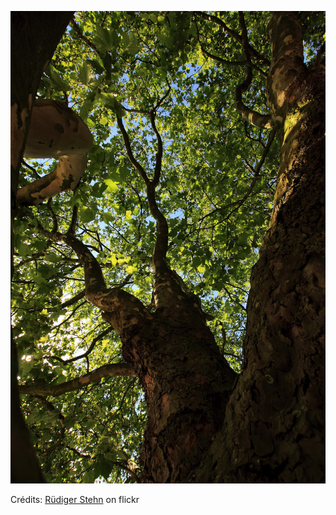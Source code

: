 ![Kelya](/images/2021-12-08.jpg)

Crédits: [Rüdiger Stehn](https://www.flickr.com/people/rstehn/) on flickr